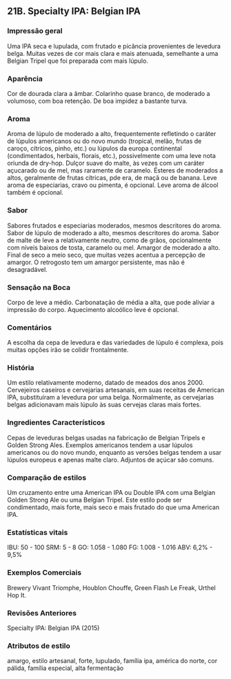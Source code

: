 ## 21B. Specialty IPA: Belgian IPA

### Impressão geral

Uma IPA seca e lupulada, com frutado e picância provenientes de levedura belga. Muitas vezes de cor mais clara e mais atenuada, semelhante a uma Belgian Tripel que foi preparada com mais lúpulo.

### Aparência

Cor de dourada clara a âmbar. Colarinho quase branco, de moderado a volumoso, com boa retenção. De boa impidez a bastante turva.

### Aroma

Aroma de lúpulo de moderado a alto, frequentemente refletindo o caráter de lúpulos americanos ou do novo mundo (tropical, melão, frutas de caroço, cítricos, pinho, etc.) ou lúpulos da europa continental (condimentados, herbais, florais, etc.), possivelmente com uma leve nota oriunda de dry-hop. Dulçor suave do malte, às vezes com um caráter açucarado ou de mel, mas raramente de caramelo. Ésteres de moderados a altos, geralmente de frutas cítricas, pde era, de maçã ou de banana. Leve aroma de especiarias, cravo ou pimenta, é opcional. Leve aroma de álcool também é opcional.

### Sabor

Sabores frutados e especiarias moderados, mesmos descritores do aroma. Sabor de lúpulo de moderado a alto, mesmos descritores do aroma. Sabor de malte de leve a relativamente neutro, como de grãos, opcionalmente com níveis baixos de tosta, caramelo ou mel. Amargor de moderado a alto. Final de seco a meio seco, que muitas vezes acentua a percepção de amargor. O retrogosto tem um amargor persistente, mas não é desagradável.

### Sensação na Boca

Corpo de leve a médio. Carbonatação de média a alta, que pode aliviar a impressão do corpo. Aquecimento alcoólico leve é opcional.

### Comentários

A escolha da cepa de levedura e das variedades de lúpulo é complexa, pois muitas opções irão se colidir frontalmente.

### História

Um estilo relativamente moderno, datado de meados dos anos 2000. Cervejeiros caseiros e cervejarias artesanais, em suas receitas de American IPA, substituíram a levedura por uma belga. Normalmente, as cervejarias belgas adicionavam mais lúpulo às suas cervejas claras mais fortes.

### Ingredientes Característicos

Cepas de leveduras belgas usadas na fabricação de Belgian Tripels e Golden Strong Ales. Exemplos americanos tendem a usar lúpulos americanos ou do novo mundo, enquanto as versões belgas tendem a usar lúpulos europeus e apenas malte claro. Adjuntos de açúcar são comuns.

### Comparação de estilos

Um cruzamento entre uma American IPA ou Double IPA com uma Belgian Golden Strong Ale ou uma Belgian Tripel. Este estilo pode ser condimentado, mais forte, mais seco e mais frutado do que uma American IPA.

### Estatísticas vitais

IBU: 50 - 100
SRM: 5 - 8
GO: 1.058 - 1.080
FG: 1.008 - 1.016
ABV: 6,2% - 9,5%

### Exemplos Comerciais

Brewery Vivant Triomphe, Houblon Chouffe, Green Flash Le Freak, Urthel Hop It.

### Revisões Anteriores

Specialty IPA: Belgian IPA (2015)

### Atributos de estilo

amargo, estilo artesanal, forte, lupulado, família ipa, américa do norte, cor pálida, família especial, alta fermentação
